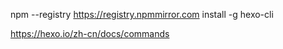 npm --registry https://registry.npmmirror.com install -g hexo-cli 

https://hexo.io/zh-cn/docs/commands
